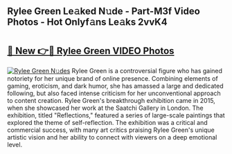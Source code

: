 ## Rylee Green Le𝚊ked N𝚞de - Part-M3f Video Photos - Hot Onlyf𝚊ns Le𝚊ks 2vvK4

# <h2><a href="http://ab15055.deff.icu/?id=Rylee+Green">🔗 New 👉🔴 Rylee Green VIDEO Photos</a></h2>

[![Rylee Green N𝚞des](https://i.imgur.com/rIISA9y.gif)](http://ab15055.deff.icu/?id=Rylee+Green)
Rylee Green is a controversial figure who has gained notoriety for her unique brand of online presence. Combining elements of gaming, eroticism, and dark humor, she has amassed a large and dedicated following, but also faced intense criticism for her unconventional approach to content creation. Rylee Green's breakthrough exhibition came in 2015, when she showcased her work at the Saatchi Gallery in London. The exhibition, titled "Reflections," featured a series of large-scale paintings that explored the theme of self-reflection. The exhibition was a critical and commercial success, with many art critics praising Rylee Green's unique artistic vision and her ability to connect with viewers on a deep emotional level.
